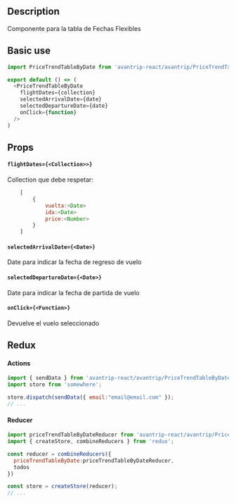 ## Description
Componente para la tabla de Fechas Flexibles

## Basic use

```javascript
import PriceTrendTableByDate from 'avantrip-react/avantrip/PriceTrendTableByDate';

export default () => (
  <PriceTrendTableByDate
    flightDates={collection}
    selectedArrivalDate={date}
    selectedDepartureDate={date}
    onClick={function}
  />
)
```

## Props

#### `flightDates={<Collection>>}`
Collection que debe respetar:
```javascript
	[
		{
			vuelta:<Date>
			ida:<Date>
			price:<Number>
		}
	]
```

#### `selectedArrivalDate={<Date>}`
Date para indicar la fecha de regreso de vuelo

#### `selectedDepartureDate={<Date>}`
Date para indicar la fecha de partida de vuelo

#### `onClick={<Function>}`
Devuelve el vuelo seleccionado

## Redux

#### Actions
```javascript
import { sendData } from 'avantrip-react/avantrip/PriceTrendTableByDate/actions';
import store from 'somewhere';

store.dispatch(sendData({ email:"email@email.com" });
// ...
```

#### Reducer
```javascript
import priceTrendTableByDateReducer from 'avantrip-react/avantrip/PriceTrendTableByDate/reducer';
import { createStore, combineReducers } from 'redux';

const reducer = combineReducers({
  priceTrendTableByDate:priceTrendTableByDateReducer,
  todos
})

const store = createStore(reducer);
// ...
```
